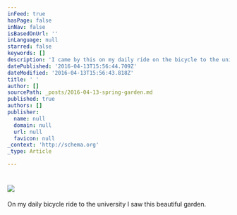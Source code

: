 ```yaml
---
inFeed: true
hasPage: false
inNav: false
isBasedOnUrl: ''
inLanguage: null
starred: false
keywords: []
description: 'I came by this on my daily ride on the bicycle to the university, quite a beautiful garden.'
datePublished: '2016-04-13T15:56:44.709Z'
dateModified: '2016-04-13T15:56:43.818Z'
title: ' '
author: []
sourcePath: _posts/2016-04-13-spring-garden.md
published: true
authors: []
publisher:
  name: null
  domain: null
  url: null
  favicon: null
_context: 'http://schema.org'
_type: Article

---
```

# ![](https://the-grid-user-content.s3-us-west-2.amazonaws.com/77dcced8-91de-4657-b87f-7458939f6228.jpg)

On my daily bicycle ride to the university I saw this beautiful garden.